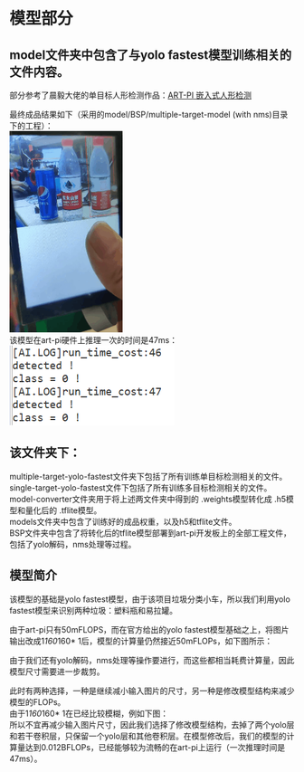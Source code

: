 # 模型部分
## model文件夹中包含了与yolo fastest模型训练相关的文件内容。
部分参考了晨毅大佬的单目标人形检测作品：[ART-PI 嵌入式人形检测](https://blog.csdn.net/weixin_37598106/article/details/116493674)  
  
最终成品结果如下（采用的model/BSP/multiple-target-model (with nms)目录下的工程）：  
![image](https://github.com/Charlie839242/-Trash-Classification-Car/blob/main/model/imgs/test.gif)    
该模型在art-pi硬件上推理一次的时间是47ms：  
![image](https://github.com/Charlie839242/-Trash-Classification-Car/blob/main/model/imgs/inference_time.png)  


## 该文件夹下：  

multiple-target-yolo-fastest文件夹下包括了所有训练单目标检测相关的文件。  
single-target-yolo-fastest文件下包括了所有训练多目标检测相关的文件。  
model-converter文件夹用于将上述两文件夹中得到的 .weights模型转化成 .h5模型和量化后的 .tflite模型。  
models文件夹中包含了训练好的成品权重，以及h5和tflite文件。  
BSP文件夹中包含了将转化后的tflite模型部署到art-pi开发板上的全部工程文件，包括了yolo解码，nms处理等过程。

## 模型简介
该模型的基础是yolo fastest模型，由于该项目垃圾分类小车，所以我们利用yolo fastest模型来识别两种垃圾：塑料瓶和易拉罐。  

由于art-pi只有50mFLOPS，而在官方给出的yolo fastest模型基础之上，将图片输出改成1*160*160* 1后，模型的计算量仍然接近50mFLOPs，如下图所示：  

由于我们还有yolo解码，nms处理等操作要进行，而这些都相当耗费计算量，因此模型尺寸需要进一步裁剪。  

此时有两种选择，一种是继续减小输入图片的尺寸，另一种是修改模型结构来减少模型的FLOPs。  
由于1*160*160* 1在已经比较模糊，例如下图：  
所以不宜再减少输入图片尺寸，因此我们选择了修改模型结构，去掉了两个yolo层和若干卷积层，只保留一个yolo层和其他卷积层。在模型修改后，我们的模型的计算量达到0.012BFLOPs，已经能够较为流畅的在art-pi上运行（一次推理时间是47ms）。  










